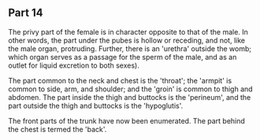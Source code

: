 ## Part 14

The privy part of the female is in character opposite to that of the male.
In other words, the part under the pubes is hollow or receding, and not, like the male organ, protruding.
Further, there is an 'urethra' outside the womb; which organ serves as a passage for the sperm of the male, and as an outlet for liquid excretion to both sexes).

The part common to the neck and chest is the 'throat'; the 'armpit' is common to side, arm, and shoulder; and the 'groin' is common to thigh and abdomen.
The part inside the thigh and buttocks is the 'perineum', and the part outside the thigh and buttocks is the 'hypoglutis'.

The front parts of the trunk have now been enumerated.
The part behind the chest is termed the 'back'.

